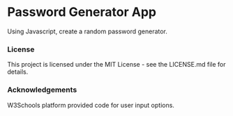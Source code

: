 # Password Generator App
Using Javascript, create a random password generator.


### License

This project is licensed under the MIT License - see the LICENSE.md file for details.


### Acknowledgements

W3Schools platform provided code for user input options.
